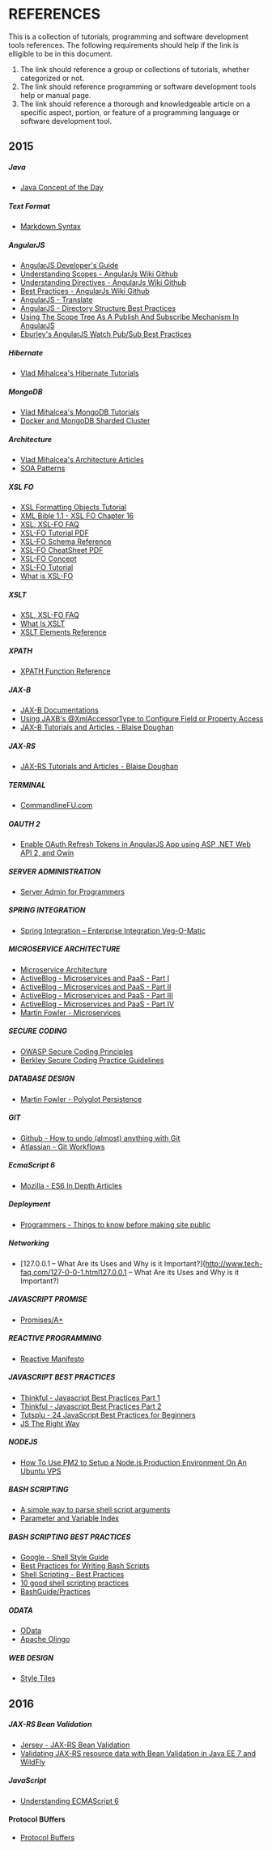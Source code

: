 REFERENCES
==========

This is a collection of tutorials, programming and software development tools references.
The following requirements should help if the link is elligible to be in this document.

1.  The link should reference a group or collections of tutorials, whether categorized or not.
2.  The link should reference programming or software development tools help or manual page.
3.  The link should reference a thorough and knowledgeable article on a specific aspect, portion, or feature of a programming language or software development tool. 

2015
----------

##### Java

+   [Java Concept of the Day](http://javaconceptoftheday.com/)

##### Text Format

+   [Markdown Syntax](http://daringfireball.net/projects/markdown)

##### AngularJS

+   [AngularJS Developer's Guide](https://docs.angularjs.org/guide)
+   [Understanding Scopes - AngularJs Wiki Github](https://github.com/angular/angular.js/wiki/Understanding-Scopes)
+   [Understanding Directives - AngularJs Wiki Github](https://github.com/angular/angular.js/wiki/Understanding-Directives)
+   [Best Practices - AngularJs Wiki Github](https://github.com/angular/angular.js/wiki/Best-Practices)
+   [AngularJS - Translate](http://angular-translate.github.io)
+   [AngularJS - Directory Structure Best Practices](https://scotch.io/tutorials/angularjs-best-practices-directory-structure)
+   [Using The Scope Tree As A Publish And Subscribe Mechanism In AngularJS](http://www.bennadel.com/blog/2734-using-the-scope-tree-as-a-publish-and-subscribe-pub-sub-mechanism-in-angularjs.htm)
+   [Eburley's AngularJS Watch Pub/Sub Best Practices](http://eburley.github.io/2013/01/31/angularjs-watch-pub-sub-best-practices.html)

##### Hibernate

+   [Vlad Mihalcea's Hibernate Tutorials](http://vladmihalcea.com/tutorials/hibernate/)

##### MongoDB

+   [Vlad Mihalcea's MongoDB Tutorials](http://vladmihalcea.com/tutorials/mongodb/)
+   [Docker and MongoDB Sharded Cluster](https://sebastianvoss.com/docker-mongodb-sharded-cluster.html)

##### Architecture

+   [Vlad Mihalcea's Architecture Articles](http://vladmihalcea.com/category/architecture/)
+   [SOA Patterns](http://soapatterns.org)

##### XSL FO

+   [XSL Formatting Objects Tutorial](http://www.renderx.com/tutorial.html)
+   [XML Bible 1.1 - XSL FO Chapter 16](http://www.cafeconleche.org/books/bible3/chapters/ch16.html)
+   [XSL, XSL-FO FAQ](http://www.dpawson.co.uk/xsl/sect3/xsl-fo.html)
+   [XSL-FO Tutorial PDF](https://www.ecrion.com/help/support/pdf/xsl-fotutorial.pdf)
+   [XSL-FO Schema Reference](http://www.datypic.com/sc/fo11/ss.html)
+   [XSL-FO CheatSheet PDF](http://www.digilife.be/quickreferences/QRC/Extensible%20Stylesheet%20Language%20%28XSL%29%201.0.pdf)
+   [XSL-FO Concept](http://www.mulberrytech.com/papers/Intro2XSL-FO/Intro2XSL-FO.pdf)
+   [XSL-FO Tutorial](https://www.alt-soft.com/tutorial/xslfo_tutorial/intro-toc.html)
+   [What is XSL-FO](http://www.xml.com/pub/a/2002/03/20/xsl-fo.html)

##### XSLT

+   [XSL, XSL-FO FAQ](http://www.dpawson.co.uk/xsl/sect3/xsl-fo.html)
+   [What Is XSLT](http://www.xml.com/pub/a/2000/08/holman/index.html)
+   [XSLT Elements Reference](http://www.w3schools.com/xsl/xsl_w3celementref.asp)

##### XPATH

+   [XPATH Function Reference](http://www.w3schools.com/xpath/xpath_functions.asp)

##### JAX-B

+   [JAX-B Documentations](https://jaxb.java.net/)
+   [Using JAXB's @XmlAccessorType to Configure Field or Property Access](http://blog.bdoughan.com/2011/06/using-jaxbs-xmlaccessortype-to.html)
+   [JAX-B Tutorials and Articles - Blaise Doughan](http://blog.bdoughan.com/search/label/JAXB)

##### JAX-RS

+   [JAX-RS Tutorials and Articles - Blaise Doughan](http://blog.bdoughan.com/search/label/JAX-RS)

##### TERMINAL

+   [CommandlineFU.com](http://www.commandlinefu.com/commands/browse)

##### OAUTH 2

+   [Enable OAuth Refresh Tokens in AngularJS App using ASP .NET Web API 2, and Owin](http://bitoftech.net/2014/07/16/enable-oauth-refresh-tokens-angularjs-app-using-asp-net-web-api-2-owin/)

##### SERVER ADMINISTRATION

+   [Server Admin for Programmers](https://serversforhackers.com/)

##### SPRING INTEGRATION

+   [Spring Integration – Enterprise Integration Veg-O-Matic](http://www.intertech.com/Blog/spring-integration-enterprise-integration-veg-o-matic/)

##### MICROSERVICE ARCHITECTURE

+   [Microservice Architecture](http://microservices.io/index.html)
+   [ActiveBlog - Microservices and PaaS - Part I](http://www.activestate.com/blog/2014/08/microservices-and-paas-part-i)
+   [ActiveBlog - Microservices and PaaS - Part II](http://www.activestate.com/blog/2014/08/microservices-and-paas-part-ii)
+   [ActiveBlog - Microservices and PaaS - Part III](http://www.activestate.com/blog/2014/09/microservices-and-paas-part-iii)
+   [ActiveBlog - Microservices and PaaS - Part IV](http://www.activestate.com/blog/2014/10/microservices-and-paas-part-iv)
+   [Martin Fowler - Microservices](http://martinfowler.com/articles/microservices.html)

##### SECURE CODING

+   [OWASP Secure Coding Principles](https://www.owasp.org/index.php/Secure_Coding_Principles)
+   [Berkley Secure Coding Practice Guidelines](https://security.berkeley.edu/content/application-software-security-guidelines)

##### DATABASE DESIGN

+   [Martin Fowler - Polyglot Persistence](http://martinfowler.com/bliki/PolyglotPersistence.html)

##### GIT

+   [Github - How to undo (almost) anything with Git](https://github.com/blog/2019-how-to-undo-almost-anything-with-git)
+   [Atlassian - Git Workflows](https://www.atlassian.com/zh/git/workflows)

##### EcmaScript 6

+   [Mozilla - ES6 In Depth Articles](https://hacks.mozilla.org/category/es6-in-depth/)

##### Deployment

+   [Programmers - Things to know before making site public](http://programmers.stackexchange.com/questions/46716/what-technical-details-should-a-programmer-of-a-web-application-consider-before#46760)

##### Networking

+   [127.0.0.1 – What Are its Uses and Why is it Important?](http://www.tech-faq.com/127-0-0-1.html127.0.0.1 – What Are its Uses and Why is it Important?)

##### JAVASCRIPT PROMISE

+   [Promises/A+](https://promisesaplus.com/)

##### REACTIVE PROGRAMMING

+   [Reactive Manifesto](http://www.reactivemanifesto.org/)

##### JAVASCRIPT BEST PRACTICES

+   [Thinkful - Javascript Best Practices Part 1](https://www.thinkful.com/learn/javascript-best-practices-1/)
+   [Thinkful - Javascript Best Practices Part 2](https://www.thinkful.com/learn/javascript-best-practices-2/)
+   [Tutsplu - 24 JavaScript Best Practices for Beginners](http://code.tutsplus.com/tutorials/24-javascript-best-practices-for-beginners--net-5399)
+   [JS The Right Way](http://jstherightway.org/)

##### NODEJS

+   [How To Use PM2 to Setup a Node.js Production Environment On An Ubuntu VPS](https://www.digitalocean.com/community/tutorials/how-to-use-pm2-to-setup-a-node-js-production-environment-on-an-ubuntu-vps)

##### BASH SCRIPTING

+   [A simple way to parse shell script arguments](https://gist.github.com/jehiah/855086)
+   [Parameter and Variable Index](https://www.gnu.org/software/bash/manual/html_node/Variable-Index.html)

##### BASH SCRIPTING BEST PRACTICES

+   [Google - Shell Style Guide](https://google-styleguide.googlecode.com/svn/trunk/shell.xml)
+   [Best Practices for Writing Bash Scripts](http://kvz.io/blog/2013/11/21/bash-best-practices/)
+   [Shell Scripting - Best Practices](http://fahdshariff.blogspot.com/2013/10/shell-scripting-best-practices.html)
+   [10 good shell scripting practices](http://www.theunixschool.com/2012/03/10-good-shell-scripting-practices.html)
+   [BashGuide/Practices](http://mywiki.wooledge.org/BashGuide/Practices)

##### ODATA

+   [OData](http://www.odata.org/)
+   [Apache Olingo](https://olingo.apache.org/)

##### WEB DESIGN

+   [Style Tiles](http://styletil.es/)


2016
----------

##### JAX-RS Bean Validation

+   [Jersey - JAX-RS Bean Validation](https://jersey.java.net/documentation/latest/bean-validation.html)
+   [Validating JAX-RS resource data with Bean Validation in Java EE 7 and WildFly](http://samaxes.com/2014/04/jaxrs-beanvalidation-javaee7-wildfly/)

##### JavaScript

+   [Understanding ECMAScript 6](https://github.com/nzakas/understandinges6)

#### Protocol BUffers

+   [Protocol Buffers](https://developers.google.com/protocol-buffers/)
